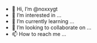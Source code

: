 - 👋 Hi, I’m @noxxygt
- 👀 I’m interested in ...
- 🌱 I’m currently learning ...
- 💞️ I’m looking to collaborate on ...
- 📫 How to reach me ...

<!---
noxxygt/noxxygt is a ✨ special ✨ repository because its `README.md` (this file) appears on your GitHub profile.
You can click the Preview link to take a look at your changes.
--->
